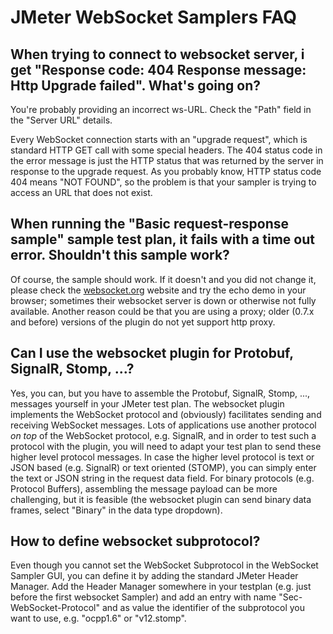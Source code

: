 # JMeter WebSocket Samplers FAQ

## When trying to connect to websocket server, i get "Response code: 404 Response message: Http Upgrade failed". What's going on?

You're probably providing an incorrect ws-URL. Check the "Path" field in the "Server URL" details.

Every WebSocket connection starts with an "upgrade request", which is standard HTTP GET call with some special headers. 
The 404 status code in the error message is just the HTTP status that was returned by the server in response to the upgrade request. 
As you probably know, HTTP status code 404 means "NOT FOUND", so the problem is that your sampler is trying to access an URL that does not exist.


## When running the "Basic request-response sample" sample test plan, it fails with a time out error. Shouldn't this sample work?

Of course, the sample should work. If it doesn't and you did not change it, please check the [websocket.org](http://www.websocket.org/echo.html) website and try the echo demo in your browser; sometimes their websocket server is down or otherwise not fully available.
Another reason could be that you are using a proxy; older (0.7.x and before) versions of the plugin do not yet support http proxy.


## Can I use the websocket plugin for Protobuf, SignalR, Stomp, ...?

Yes, you can, but you have to assemble the Protobuf, SignalR, Stomp, ..., messages yourself in your JMeter test plan.
The websocket plugin implements the WebSocket protocol and (obviously) facilitates sending and receiving WebSocket messages.
Lots of applications use another protocol _on top_ of the WebSocket protocol, e.g. SignalR, and in order to test such a
protocol with the plugin, you will need to adapt your test plan to send these higher level protocol messages. 
In case the higher level protocol is text or JSON based (e.g. SignalR) or text oriented (STOMP), you can simply enter the text or JSON string in the request data field.
For binary protocols (e.g. Protocol Buffers), assembling the message payload can be more challenging, but it is feasible (the websocket plugin can send binary data frames, 
select "Binary" in the data type dropdown).


## How to define websocket subprotocol?

Even though you cannot set the WebSocket Subprotocol in the WebSocket Sampler GUI, you can define it by adding the standard JMeter Header Manager.
Add the Header Manager somewhere in your testplan (e.g. just before the first websocket Sampler) and add an entry with name "Sec-WebSocket-Protocol" 
and as value the identifier of the subprotocol you want to use, e.g. "ocpp1.6" or "v12.stomp".

